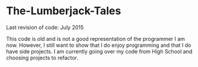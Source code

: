 # The-Lumberjack-Tales
Last revision of code: July 2015

This code is old and is not a good representation of the programmer I am now. However, I still want to show that I do enjoy programming and that I do have side projects. I am currently going over my code from High School and choosing projects to refactor.
